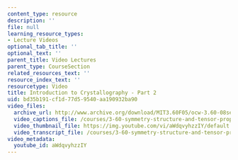 ```yaml
---
content_type: resource
description: ''
file: null
learning_resource_types:
- Lecture Videos
optional_tab_title: ''
optional_text: ''
parent_title: Video Lectures
parent_type: CourseSection
related_resources_text: ''
resource_index_text: ''
resourcetype: Video
title: Introduction to Crystallography - Part 2
uid: bd35b191-cf1d-77d5-9540-aa190932ba90
video_files:
  archive_url: http://www.archive.org/download/MIT3.60F05/ocw-3.60-08sep2005-part2-220k.mp4
  video_captions_file: /courses/3-60-symmetry-structure-and-tensor-properties-of-materials-fall-2005/687dd71c38275fadba7f2e0a5fc880be_aWdqvyhzzIY.vtt
  video_thumbnail_file: https://img.youtube.com/vi/aWdqvyhzzIY/default.jpg
  video_transcript_file: /courses/3-60-symmetry-structure-and-tensor-properties-of-materials-fall-2005/f00a70e7d0ca6de10d5be5c5b42794e1_aWdqvyhzzIY.pdf
video_metadata:
  youtube_id: aWdqvyhzzIY
---
```

